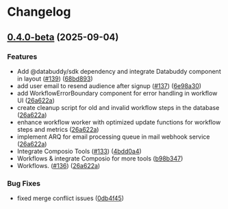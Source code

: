 # Changelog

## [0.4.0-beta](https://github.com/heygaia/gaia/compare/v0.3.0-beta...v0.4.0-beta) (2025-09-04)


### Features

* Add @databuddy/sdk dependency and integrate Databuddy component in layout ([#139](https://github.com/heygaia/gaia/issues/139)) ([68bd893](https://github.com/heygaia/gaia/commit/68bd8937b1ada57a4b5b7f7f49a6a0c41695b975))
* add user email to resend audience after signup ([#137](https://github.com/heygaia/gaia/issues/137)) ([6e98a30](https://github.com/heygaia/gaia/commit/6e98a30470f20c531dfe92b5db2c8de06b9aabfc))
* add WorkflowErrorBoundary component for error handling in workflow UI ([26a622a](https://github.com/heygaia/gaia/commit/26a622a3f98bb55a77706577639ace3abb29feb9))
* create cleanup script for old and invalid workflow steps in the database ([26a622a](https://github.com/heygaia/gaia/commit/26a622a3f98bb55a77706577639ace3abb29feb9))
* enhance workflow worker with optimized update functions for workflow steps and metrics ([26a622a](https://github.com/heygaia/gaia/commit/26a622a3f98bb55a77706577639ace3abb29feb9))
* implement ARQ for email processing queue in mail webhook service ([26a622a](https://github.com/heygaia/gaia/commit/26a622a3f98bb55a77706577639ace3abb29feb9))
* Integrate Composio Tools ([#133](https://github.com/heygaia/gaia/issues/133)) ([4bdd0a4](https://github.com/heygaia/gaia/commit/4bdd0a4db9c81bab2092405b7fe76031d597f2db))
* Workflows & integrate Composio for more tools ([b98b347](https://github.com/heygaia/gaia/commit/b98b347bdbf8b7c35080d8821e61fba09c60676e))
* Workflows. ([#136](https://github.com/heygaia/gaia/issues/136)) ([26a622a](https://github.com/heygaia/gaia/commit/26a622a3f98bb55a77706577639ace3abb29feb9))


### Bug Fixes

* fixed merge conflict issues ([0db4f45](https://github.com/heygaia/gaia/commit/0db4f457b1faace29a5f34f7ddfe2fe2df833aaa))
